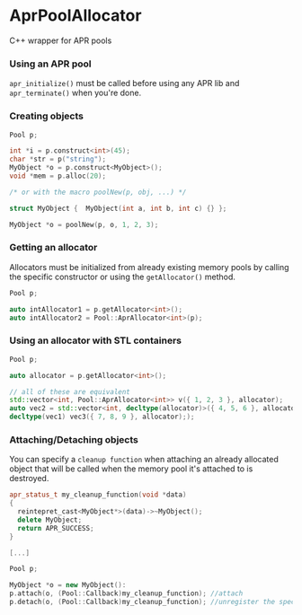 # AprPoolAllocator
C++ wrapper for APR pools

### Using an APR pool

```apr_initialize()``` must be called before using any APR lib and ```apr_terminate()``` when you're done.

### Creating objects

```cpp
Pool p;

int *i = p.construct<int>(45);
char *str = p("string");
MyObject *o = p.construct<MyObject>();
void *mem = p.alloc(20);

/* or with the macro poolNew(p, obj, ...) */

struct MyObject {  MyObject(int a, int b, int c) {} };

MyObject *o = poolNew(p, o, 1, 2, 3);

```

### Getting an allocator

Allocators must be initialized from already existing memory pools by calling the specific constructor or using the ```getAllocator()``` method.

```cpp
Pool p;

auto intAllocator1 = p.getAllocator<int>();
auto intAllocator2 = Pool::AprAllocator<int>(p);
```

### Using an allocator with STL containers

```cpp
Pool p;

auto allocator = p.getAllocator<int>();

// all of these are equivalent
std::vector<int, Pool::AprAllocator<int>> v({ 1, 2, 3 }, allocator);
auto vec2 = std::vector<int, decltype(allocator)>({ 4, 5, 6 }, allocator);
decltype(vec1) vec3({ 7, 8, 9 }, allocator););
```
### Attaching/Detaching objects

You can specify a ```cleanup function``` when attaching an already allocated object that will be called when the memory pool it's attached to is destroyed.

```cpp
apr_status_t my_cleanup_function(void *data)
{
  reintepret_cast<MyObject*>(data)->~MyObject();
  delete MyObject;
  return APR_SUCCESS;
}

[...]

Pool p;

MyObject *o = new MyObject():
p.attach(o, (Pool::Callback)my_cleanup_function); //attach
p.detach(o, (Pool::Callback)my_cleanup_function); //unregister the specific cleanup function
```
